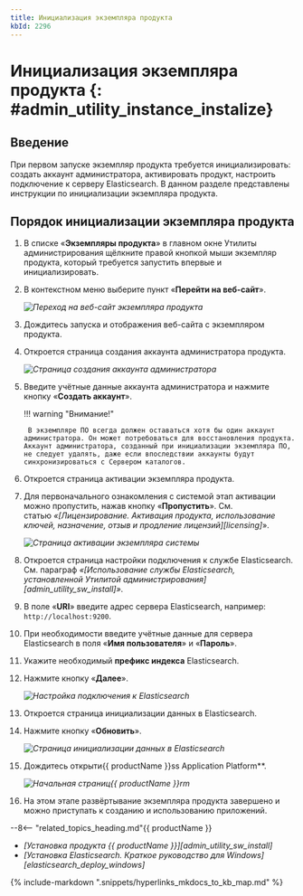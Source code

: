 ```yaml
---
title: Инициализация экземпляра продукта
kbId: 2296
---
```


# Инициализация экземпляра продукта {: #admin_utility_instance_instalize}

## Введение

При первом запуске экземпляр продукта требуется инициализировать: создать аккаунт администратора, активировать продукт, настроить подключение к серверу Elasticsearch. В данном разделе представлены инструкции по инициализации экземпляра продукта.

## Порядок инициализации экземпляра продукта

1. В списке «**Экземпляры продукта**» в главном окне Утилиты администрирования щёлкните правой кнопкой мыши экземпляр продукта, который требуется запустить впервые и инициализировать.
2. В контекстном меню выберите пункт «**Перейти на веб-сайт**».

    _![Переход на веб-сайт экземпляра продукта](https://kb.comindware.ru/assets/img_668264014c41e.png)_

3. Дождитесь запуска и отображения веб-сайта с экземпляром продукта.
4. Откроется страница создания аккаунта администратора продукта.

    _![Страница создания аккаунта администратора](https://kb.comindware.ru/assets/administration_tool6.png)_

5. Введите учётные данные аккаунта администратора и нажмите кнопку «**Создать аккаунт**».

    !!! warning "Внимание!"

        В экземпляре ПО всегда должен оставаться хотя бы один аккаунт администратора. Он может потребоваться для восстановления продукта. Аккаунт администратора, созданный при инициализации экземпляра ПО, не следует удалять, даже если впоследствии аккаунты будут синхронизироваться с Сервером каталогов.

6. Откроется страница активации экземпляра продукта.
7. Для первоначального ознакомления с системой этап активации можно пропустить, нажав кнопку «**Пропустить**». См. статью *«[Лицензирование. Активация продукта, использование ключей, назначение, отзыв и продление лицензий][licensing]*».

    _![Страница активации экземпляра системы](https://kb.comindware.ru/assets/administration_tool7.png)_

8. Откроется страница настройки подключения к службе Elasticsearch. См. параграф *«[Использование службы Elasticsearch, установленной Утилитой администрирования][admin_utility_sw_install]»*.
9. В поле «**URI**» введите адрес сервера Elasticsearch, например: `http://localhost:9200`.
10. При необходимости введите учётные данные для сервера Elasticsearch в поля «**Имя пользователя**» и «**Пароль**».
11. Укажите необходимый **префикс индекса** Elasticsearch.
12. Нажмите кнопку «**Далее**».

    _![Настройка подключения к Elasticsearch](https://kb.comindware.ru/assets/administration_tool8.png)_

13. Откроется страница инициализации данных в Elasticsearch.
14. Нажмите кнопку «**Обновить**».

    _![Страница инициализации данных в Elasticsearch](https://kb.comindware.ru/assets/administration_tool9.png)_

15. Дождитесь открыти{{ productName }}ss Application Platform**.

    _![Начальная страниц{{ productName }}rm](https://kb.comindware.ru/assets/administration_tool10.png)_

16. На этом этапе развёртывание экземпляра продукта завершено и можно приступать к созданию и использованию приложений.

<div class="relatedTopics" markdown="block">

--8<-- "related_topics_heading.md"{{ productName }}

- _[Установка продукта {{ productName }}][admin_utility_sw_install]_
- _[Установка Elasticsearch. Краткое руководство для Windows][elasticsearch_deploy_windows]_

</div>

{% include-markdown ".snippets/hyperlinks_mkdocs_to_kb_map.md" %}
